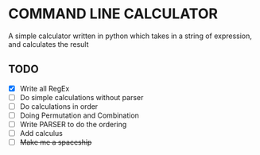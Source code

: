 # **COMMAND LINE CALCULATOR**
A simple calculator written in python which takes in a string of expression, and calculates the result


## TODO
- [x] Write all RegEx
- [ ] Do simple calculations without parser
- [ ] Do calculations in order
- [ ] Doing Permutation and Combination
- [ ] Write PARSER to do the ordering
- [ ] Add calculus
- [ ] ~~Make me a spaceship~~
